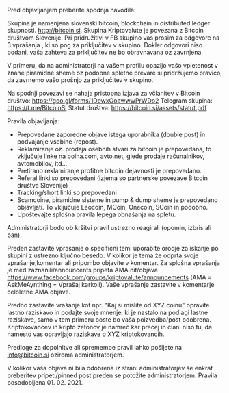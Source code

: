 Pred objavljanjem preberite spodnja navodila:

Skupina je namenjena slovenski bitcoin, blockchain in distributed ledger skupnosti. http://bitcoin.si.
Skupina Kriptovalute je povezana z Bitcoin društvom Slovenije.
Pri pridružitivi v FB skupino vas prosim za odgovore na 3 vprašanja , ki so pog za priključitev v skupino. Dokler odgovori niso podani, vaša zahteva za priključitev ne bo obravnavana oz zavrnjena.

V primeru, da na administratorji na vašem profilu opazijo vašo vpletenost v znane piramidne sheme oz podobne spletne prevare si pridržujemo pravico, da zavrnemo vašo prošnjo za priključitev v skupino.

Na spodnji povezavi se nahaja pristopna izjava za včlanitev v Bitcoin društvo:
https://goo.gl/forms/1DewxOoawwwPrWDo2
Telegram skupina: https://t.me/BitcoinSi
Statut društva: https://bitcoin.si/assets/statut.pdf

Pravila objavljanja:

- Prepovedane zaporedne objave istega uporabnika (double post) in podvajanje vsebine (repost).
- Reklamiranje oz. prodaja osebnih stvari za bitcoin je prepovedana, to vključuje linke na bolha.com, avto.net, glede prodaje računalnikov, avtomobilov, itd...
- Pretirano reklamiranje profitne bitcoin dejavnosti je prepovedano.
- Referal linki so prepovedani (izjema so partnerske povezave Bitcoin društva Slovenije)
- Tracking/short linki so prepovedani
- Scamcoine, piramidne sisteme in pump & dump sheme je prepovedano objavljati. To vključuje Leocoin, MCoin, Onecoin, SCoin in podobno.
- Upoštevajte splošna pravila lepega obnašanja na spletu.

Administratorji bodo ob kršitvi pravil ustrezno reagirali (opomin, izbris ali ban).

Preden zastavite vprašanje o specifični temi uporabite orodje za iskanje po skupini z ustrezno ključno besedo. V kolikor je tema že odprta svoje vprašanje,komentar ali pripombo objavite v komentar. Za splošna vprašanja je med zaznanili/announcents pripeta AMA nit/objava  https://www.facebook.com/groups/kriptovalute/announcements (AMA = AskMeAynthing = Vprašaj karkoli). Vaše vprašanje zastavite v komentarje celoletne AMA objave.


Predno zastavite vrašanje kot npr. "Kaj si mislite od XYZ coinu" opravite lastno raziskavo in podajte svoje mnenje, ki je nastalo na podlagi lastne raziskave, samo v tem primeru boste bo vaša poizvedba/post odobrena. Kriptokovancev in kripto žetonov je namreč kar precej in člani niso tu, da namesto vas opravljajo raziskave o XYZ kriptokovancih.

Predloge za dopolnitve ali spremembe pravil lahko pošljete na info@bitcoin.si oziroma administratorjem.

V kolikor vaša objava ni bila odobrena iz strani administratorjev še enkrat preberitev pripeti/pinned post preden se potožite administratorjem.
Pravila posodobljena 01. 02. 2021.

